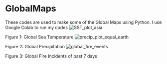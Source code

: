 # GlobalMaps
These codes are used to make some of the Global Maps using Python.
I use Google Colab to run my codes
![SST_plot_asia](https://github.com/user-attachments/assets/305ee834-8fec-4aba-862f-7f738417e064)

Figure 1: Global Sea Temperature
![precip_plot_equal_earth](https://github.com/user-attachments/assets/66407f42-2046-45a0-acf4-f2afac98f0eb)

Figure 2: Global Precipitation 
![global_fire_events](https://github.com/user-attachments/assets/743a489a-04fd-4d53-bd22-70f5ab8b9be9)

Figure 3: Global Fire Incidents of past 7 days


